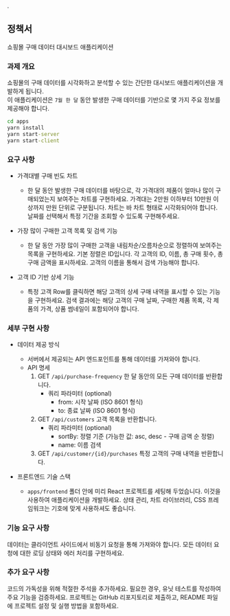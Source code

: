 .

## 정책서

쇼핑몰 구매 데이터 대시보드 애플리케이션

### 과제 개요

쇼핑몰의 구매 데이터를 시각화하고 분석할 수 있는 간단한 대시보드 애플리케이션을 개발하게 됩니다.  
이 애플리케이션은 `7월 한 달` 동안 발생한 구매 데이터를 기반으로 몇 가지 주요 정보를 제공해야 합니다.

```cmd
cd apps
yarn install
yarn start-server
yarn start-client
```

### 요구 사항

- 가격대별 구매 빈도 차트

  - 한 달 동안 발생한 구매 데이터를 바탕으로, 각 가격대의 제품이 얼마나 많이 구매되었는지 보여주는 차트를 구현하세요. 가격대는 2만원 이하부터 10만원 이상까지 만원 단위로 구분됩니다. 차트는 바 차트 형태로 시각화되어야 합니다. 날짜를 선택해서 특정 기간을 조회할 수 있도록 구현해주세요.

- 가장 많이 구매한 고객 목록 및 검색 기능

  - 한 달 동안 가장 많이 구매한 고객을 내림차순/오름차순으로 정렬하여 보여주는 목록을 구현하세요. 기본 정렬은 ID입니다. 각 고객의 ID, 이름, 총 구매 횟수, 총 구매 금액을 표시하세요. 고객의 이름을 통해서 검색 가능해야 합니다.

- 고객 ID 기반 상세 기능

  - 특정 고객 Row를 클릭하면 해당 고객의 상세 구매 내역을 표시할 수 있는 기능을 구현하세요. 검색 결과에는 해당 고객의 구매 날짜, 구매한 제품 목록, 각 제품의 가격, 상품 썸네일이 포함되어야 합니다.

### 세부 구현 사항

- 데이터 제공 방식

  - 서버에서 제공되는 API 엔드포인트를 통해 데이터를 가져와야 합니다.
  - API 명세
    1. GET `/api/purchase-frequency` 한 달 동안의 모든 구매 데이터를 반환합니다.
       - 쿼리 파라미터 (optional)
         - from: 시작 날짜 (ISO 8601 형식)
         - to: 종료 날짜 (ISO 8601 형식)
    2. GET `/api/customers` 고객 목록을 반환합니다.
       - 쿼리 파라미터 (optional)
         - sortBy: 정렬 기준 (가능한 값: asc, desc - 구매 금액 순 정렬)
         - name: 이름 검색
    3. GET `/api/customer/{id}/purchases` 특정 고객의 구매 내역을 반환합니다.

- 프론트엔드 기술 스택
  - `apps/frontend` 폴더 안에 미리 React 프로젝트를 세팅해 두었습니다. 이것을 사용하여 애플리케이션을 개발하세요. 상태 관리, 차트 라이브러리, CSS 프레임워크는 기호에 맞게 사용하셔도 좋습니다.

### 기능 요구 사항

데이터는 클라이언트 사이드에서 비동기 요청을 통해 가져와야 합니다. 모든 데이터 요청에 대한 로딩 상태와 에러 처리를 구현하세요.

### 추가 요구 사항

코드의 가독성을 위해 적절한 주석을 추가하세요. 필요한 경우, 유닛 테스트를 작성하여 주요 기능을 검증하세요. 프로젝트는 GitHub 리포지토리로 제출하고, README 파일에 프로젝트 설정 및 실행 방법을 포함하세요.
